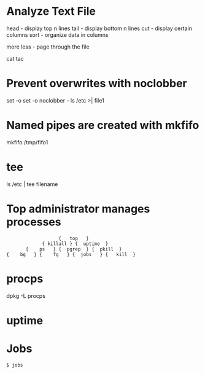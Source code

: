 # Analyze Text File

  head - display top n lines
  tail - display bottom n lines
  cut  - display  certain columns
  sort - organize data in columns
  
  more
  less - page through the file

  cat
  tac



# Prevent overwrites with noclobber
  set -o
  set -o noclobber - 
  ls /etc >| file1

# Named pipes are created with mkfifo
  mkfifo /tmp/fifo1
  
# tee

  ls /etc | tee filename
  
  
# Top administrator manages processes
                       {   top   }
                 { killall } {  uptime  }
           {    ps   } {  pgrep  } {  pkill  }
    {    bg   } {    fg   } {  jobs   } {   kill  }
    
    
# procps

  dpkg -L procps
  
# uptime


# Jobs

    $ jobs
  